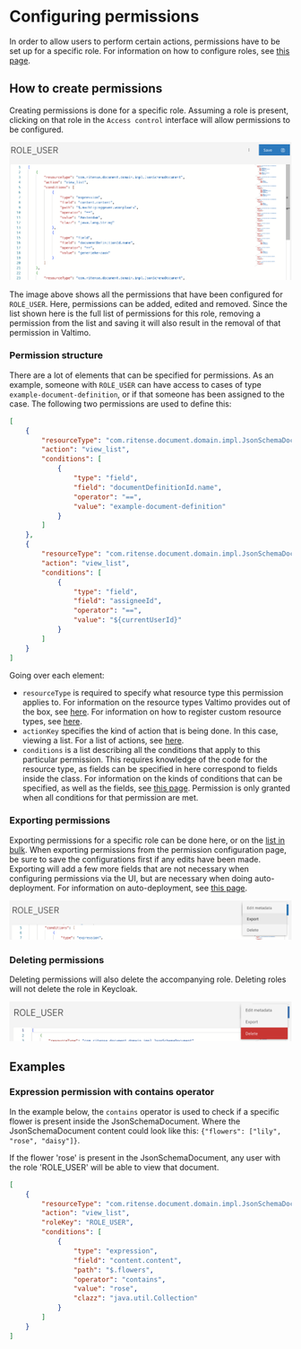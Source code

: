 # Configuring permissions

In order to allow users to perform certain actions, permissions have to be set up for a specific role. For information
on how to configure roles, see [this page](configuring-roles.md).

## How to create permissions

Creating permissions is done for a specific role. Assuming a role is present, clicking on that role in the
`Access control` interface will allow permissions to be configured.

![configuring-permissions-example](img/configuring-permissions.png)

The image above shows all the permissions that have been configured for `ROLE_USER`. Here, permissions can be added,
edited and removed. Since the list shown here is the full list of permissions for this role, removing a permission from
the list and saving it will also result in the removal of that permission in Valtimo.

### Permission structure

There are a lot of elements that can be specified for permissions. As an example, someone with `ROLE_USER` can have
access to cases of type `example-document-definition`, or if that someone has been assigned to the case. The following
two permissions are used to define this:

```json
[
    {
        "resourceType": "com.ritense.document.domain.impl.JsonSchemaDocument",
        "action": "view_list",
        "conditions": [
            {
                "type": "field",
                "field": "documentDefinitionId.name",
                "operator": "==",
                "value": "example-document-definition"
            }
        ]
    },
    {
        "resourceType": "com.ritense.document.domain.impl.JsonSchemaDocument",
        "action": "view_list",
        "conditions": [
            {
                "type": "field",
                "field": "assigneeId",
                "operator": "==",
                "value": "${currentUserId}"
            }
        ]
    }
]
```

Going over each element:

* `resourceType` is required to specify what resource type this permission applies to. For information on the resource
  types Valtimo provides out of the box, see [here](/reference/modules/authorization.md). For information on how to
  register custom resource types, see
  [here](/extending-valtimo/access-control/registering-a-resource.md).
* `actionKey` specifies the kind of action that is being done. In this case, viewing a list. For a list of actions, see
  [here](/reference/modules/authorization.md).
* `conditions` is a list describing all the conditions that apply to this particular permission. This requires
  knowledge of the code for the resource type, as fields can be specified in here correspond to fields inside the class.
  For information on the kinds of conditions that can be specified, as well as the fields,
  see [this page](/reference/modules/authorization.md#supported-conditions).
  Permission is only granted when all conditions for that permission are met.

### Exporting permissions

Exporting permissions for a specific role can be done here, or on the [list in bulk](configuring-roles.md#export). When
exporting permissions from the permission configuration page, be sure to save the configurations first if any edits have
been made. Exporting will add a few more fields that are not necessary when configuring permissions via the UI, but are
necessary when doing auto-deployment. For information on auto-deployment,
see [this page](auto-deployment-access-control.md#auto-deployment).

![exporting-permissions-example](img/exporting-permissions.png)

### Deleting permissions

Deleting permissions will also delete the accompanying role. Deleting roles will not delete the role in Keycloak.

![deleting-permissions-example](img/deleting-permissions.png)

## Examples

### Expression permission with contains operator

In the example below, the `contains` operator is used to check if a specific flower is present inside the
JsonSchemaDocument. Where the JsonSchemaDocument content could look like this: `{"flowers": ["lily", "rose", "daisy"]}`.

If the flower 'rose' is present in the JsonSchemaDocument, any user with the role 'ROLE_USER' will be able to view that
document.

```json
[
    {
        "resourceType": "com.ritense.document.domain.impl.JsonSchemaDocument",
        "action": "view_list",
        "roleKey": "ROLE_USER",
        "conditions": [
            {
                "type": "expression",
                "field": "content.content",
                "path": "$.flowers",
                "operator": "contains",
                "value": "rose",
                "clazz": "java.util.Collection"
            }
        ]
    }
]
```
